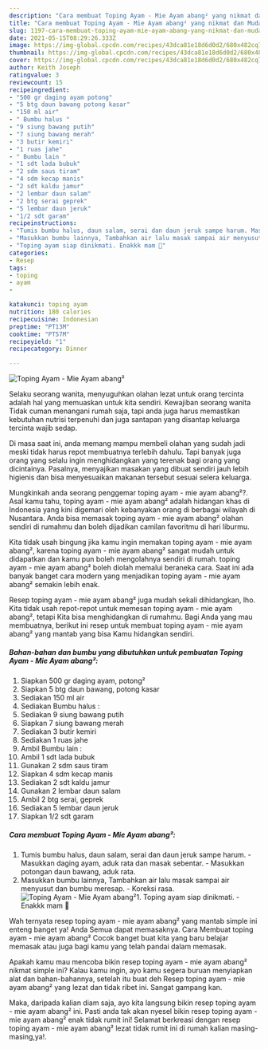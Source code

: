 ```yaml
---
description: "Cara membuat Toping Ayam - Mie Ayam abang² yang nikmat dan Mudah Dibuat"
title: "Cara membuat Toping Ayam - Mie Ayam abang² yang nikmat dan Mudah Dibuat"
slug: 1197-cara-membuat-toping-ayam-mie-ayam-abang-yang-nikmat-dan-mudah-dibuat
date: 2021-05-15T08:29:26.333Z
image: https://img-global.cpcdn.com/recipes/43dca81e18d6d0d2/680x482cq70/toping-ayam-mie-ayam-abang-foto-resep-utama.jpg
thumbnail: https://img-global.cpcdn.com/recipes/43dca81e18d6d0d2/680x482cq70/toping-ayam-mie-ayam-abang-foto-resep-utama.jpg
cover: https://img-global.cpcdn.com/recipes/43dca81e18d6d0d2/680x482cq70/toping-ayam-mie-ayam-abang-foto-resep-utama.jpg
author: Keith Joseph
ratingvalue: 3
reviewcount: 15
recipeingredient:
- "500 gr daging ayam potong"
- "5 btg daun bawang potong kasar"
- "150 ml air"
- " Bumbu halus "
- "9 siung bawang putih"
- "7 siung bawang merah"
- "3 butir kemiri"
- "1 ruas jahe"
- " Bumbu lain "
- "1 sdt lada bubuk"
- "2 sdm saus tiram"
- "4 sdm kecap manis"
- "2 sdt kaldu jamur"
- "2 lembar daun salam"
- "2 btg serai geprek"
- "5 lembar daun jeruk"
- "1/2 sdt garam"
recipeinstructions:
- "Tumis bumbu halus, daun salam, serai dan daun jeruk sampe harum. Masukkan daging ayam, aduk rata dan masak sebentar. Masukkan potongan daun bawang, aduk rata."
- "Masukkan bumbu lainnya, Tambahkan air lalu masak sampai air menyusut dan bumbu meresap. Koreksi rasa."
- "Toping ayam siap dinikmati. Enakkk mam 🤤"
categories:
- Resep
tags:
- toping
- ayam
- 

katakunci: toping ayam  
nutrition: 180 calories
recipecuisine: Indonesian
preptime: "PT13M"
cooktime: "PT57M"
recipeyield: "1"
recipecategory: Dinner

---
```



![Toping Ayam - Mie Ayam abang²](https://img-global.cpcdn.com/recipes/43dca81e18d6d0d2/680x482cq70/toping-ayam-mie-ayam-abang-foto-resep-utama.jpg)

Selaku seorang wanita, menyuguhkan olahan lezat untuk orang tercinta adalah hal yang memuaskan untuk kita sendiri. Kewajiban seorang  wanita Tidak cuman menangani rumah saja, tapi anda juga harus memastikan kebutuhan nutrisi terpenuhi dan juga santapan yang disantap keluarga tercinta wajib sedap.

Di masa  saat ini, anda memang mampu membeli olahan yang sudah jadi meski tidak harus repot membuatnya terlebih dahulu. Tapi banyak juga orang yang selalu ingin menghidangkan yang terenak bagi orang yang dicintainya. Pasalnya, menyajikan masakan yang dibuat sendiri jauh lebih higienis dan bisa menyesuaikan makanan tersebut sesuai selera keluarga. 



Mungkinkah anda seorang penggemar toping ayam - mie ayam abang²?. Asal kamu tahu, toping ayam - mie ayam abang² adalah hidangan khas di Indonesia yang kini digemari oleh kebanyakan orang di berbagai wilayah di Nusantara. Anda bisa memasak toping ayam - mie ayam abang² olahan sendiri di rumahmu dan boleh dijadikan camilan favoritmu di hari liburmu.

Kita tidak usah bingung jika kamu ingin memakan toping ayam - mie ayam abang², karena toping ayam - mie ayam abang² sangat mudah untuk didapatkan dan kamu pun boleh mengolahnya sendiri di rumah. toping ayam - mie ayam abang² boleh diolah memalui beraneka cara. Saat ini ada banyak banget cara modern yang menjadikan toping ayam - mie ayam abang² semakin lebih enak.

Resep toping ayam - mie ayam abang² juga mudah sekali dihidangkan, lho. Kita tidak usah repot-repot untuk memesan toping ayam - mie ayam abang², tetapi Kita bisa menghidangkan di rumahmu. Bagi Anda yang mau membuatnya, berikut ini resep untuk membuat toping ayam - mie ayam abang² yang mantab yang bisa Kamu hidangkan sendiri.

<!--inarticleads1-->

##### Bahan-bahan dan bumbu yang dibutuhkan untuk pembuatan Toping Ayam - Mie Ayam abang²:

1. Siapkan 500 gr daging ayam, potong²
1. Siapkan 5 btg daun bawang, potong kasar
1. Sediakan 150 ml air
1. Sediakan  Bumbu halus :
1. Sediakan 9 siung bawang putih
1. Siapkan 7 siung bawang merah
1. Sediakan 3 butir kemiri
1. Sediakan 1 ruas jahe
1. Ambil  Bumbu lain :
1. Ambil 1 sdt lada bubuk
1. Gunakan 2 sdm saus tiram
1. Siapkan 4 sdm kecap manis
1. Sediakan 2 sdt kaldu jamur
1. Gunakan 2 lembar daun salam
1. Ambil 2 btg serai, geprek
1. Sediakan 5 lembar daun jeruk
1. Siapkan 1/2 sdt garam




<!--inarticleads2-->

##### Cara membuat Toping Ayam - Mie Ayam abang²:

1. Tumis bumbu halus, daun salam, serai dan daun jeruk sampe harum. - Masukkan daging ayam, aduk rata dan masak sebentar. - Masukkan potongan daun bawang, aduk rata.
1. Masukkan bumbu lainnya, Tambahkan air lalu masak sampai air menyusut dan bumbu meresap. - Koreksi rasa.
<img src="//assets-global.cpcdn.com/assets/icons/button_play-2c75c40dde080a61004c1f40b05d8f140eaff45d7e9e6481dc71c63d2e7c4909.png" alt="Toping Ayam - Mie Ayam abang²">1. Toping ayam siap dinikmati. - Enakkk mam 🤤




Wah ternyata resep toping ayam - mie ayam abang² yang mantab simple ini enteng banget ya! Anda Semua dapat memasaknya. Cara Membuat toping ayam - mie ayam abang² Cocok banget buat kita yang baru belajar memasak atau juga bagi kamu yang telah pandai dalam memasak.

Apakah kamu mau mencoba bikin resep toping ayam - mie ayam abang² nikmat simple ini? Kalau kamu ingin, ayo kamu segera buruan menyiapkan alat dan bahan-bahannya, setelah itu buat deh Resep toping ayam - mie ayam abang² yang lezat dan tidak ribet ini. Sangat gampang kan. 

Maka, daripada kalian diam saja, ayo kita langsung bikin resep toping ayam - mie ayam abang² ini. Pasti anda tak akan nyesel bikin resep toping ayam - mie ayam abang² enak tidak rumit ini! Selamat berkreasi dengan resep toping ayam - mie ayam abang² lezat tidak rumit ini di rumah kalian masing-masing,ya!.

